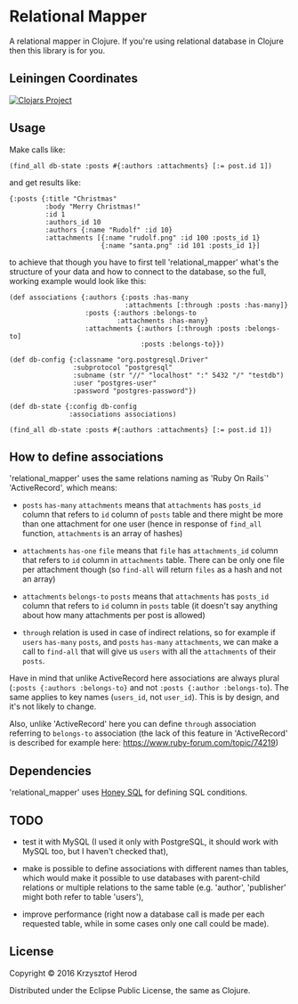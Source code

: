 # Relational Mapper

A relational mapper in Clojure. If you're using relational database in Clojure then this library is for you.

## Leiningen Coordinates

[![Clojars Project](http://clojars.org/netizer/relational_mapper/latest-version.svg)](http://clojars.org/netizer/relational_mapper)

## Usage

Make calls like:

    (find_all db-state :posts #{:authors :attachments} [:= post.id 1])

and get results like:

    {:posts {:title "Christmas"
             :body "Merry Christmas!"
             :id 1
             :authors_id 10
             :authors {:name "Rudolf" :id 10}
             :attachments [{:name "rudolf.png" :id 100 :posts_id 1}
                           {:name "santa.png" :id 101 :posts_id 1}]

to achieve that though you have to first tell 'relational_mapper' what's the structure of your data and how to connect to the database, so the full, working example would look like this:

    (def associations {:authors {:posts :has-many
                                 :attachments [:through :posts :has-many]}
                       :posts {:authors :belongs-to
                               :attachments :has-many}
                       :attachments {:authors [:through :posts :belongs-to]
                                     :posts :belongs-to}})

    (def db-config {:classname "org.postgresql.Driver"
                    :subprotocol "postgresql"
                    :subname (str "//" "localhost" ":" 5432 "/" "testdb")
                    :user "postgres-user"
                    :password "postgres-password"})

    (def db-state {:config db-config
                   :associations associations)

    (find_all db-state :posts #{:authors :attachments} [:= post.id 1])

## How to define associations

'relational_mapper' uses the same relations naming as 'Ruby On Rails`' 'ActiveRecord', which means:

* `posts` `has-many` `attachments` means that `attachments` has `posts_id` column that refers to `id` column of `posts` table and there might be more than one  attachment for one user (hence in response of `find_all` function, `attachments` is an array of hashes)

* `attachments` `has-one` `file` means that `file` has `attachments_id` column that refers to `id` column in `attachments` table. There can be only one file per attachment though (so `find-all` will return `files` as a hash and not an array)

* `attachments` `belongs-to` `posts` means that `attachments` has `posts_id` column that refers to `id` column in `posts` table (it doesn't say anything about how many attachments per post is allowed)

* `through` relation is used in case of indirect relations, so for example if `users` `has-many` `posts`, and `posts` `has-many` `attachments`, we can make a call to `find-all` that will give us `users` with all the `attachments` of their `posts`.

Have in mind that unlike ActiveRecord here associations are always plural (`:posts {:authors :belongs-to}` and not `:posts {:author :belongs-to`). The same applies to key names (`users_id`, not `user_id`). This is by design, and it's not likely to change.

Also, unlike 'ActiveRecord' here you can define `through` association referring to `belongs-to` association (the lack of this feature in 'ActiveRecord' is described for example here: https://www.ruby-forum.com/topic/74219)

## Dependencies

'relational_mapper' uses [Honey SQL](https://github.com/jkk/honeysql) for defining SQL conditions.

## TODO

* test it with MySQL (I used it only with PostgreSQL, it should work with MySQL too, but I haven't checked that),

* make is possible to define associations with different names than tables, which would make it possible to use databases with parent-child relations or multiple relations to the same table (e.g. 'author', 'publisher' might both refer to table 'users'),

* improve performance (right now a database call is made per each requested table, while in some cases only one call could be made).

## License

Copyright © 2016 Krzysztof Herod

Distributed under the Eclipse Public License, the same as Clojure.

